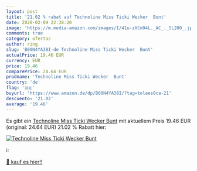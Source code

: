 ```yaml
---
layout: post
title: '21.02 % rabat auf Technoline Miss Ticki Wecker  Bunt'
date: 2020-02-09 22:38:20
image: 'https://m.media-amazon.com/images/I/41u-zXCm94L._AC_._SL200_.jpg'
comments: true
category: ofertas
author: ring
slug: 'B00N4YA38I-de Technoline Miss Ticki Wecker  Bunt'
actualPrice: 19.46 EUR
currency: EUR
price: 19.46
comparePrice: 24.64 EUR
prodname: 'Technoline Miss Ticki Wecker  Bunt'
country: 'de'
flag: '🇩🇪'
buyurl: 'https://www.amazon.de/dp/B00N4YA38I/?tag=tolees0ca-21'
descuento: '21.02'
average: '19.46'
---
```


Es gibt ein [Technoline Miss Ticki Wecker  Bunt](https://www.amazon.de/dp/B00N4YA38I/?tag=tolees0ca-21) mit aktuellem Preis 19.46 EUR (original: 24.64 EUR) 21.02 % Rabatt hier:

[![Technoline Miss Ticki Wecker  Bunt](https://m.media-amazon.com/images/I/41u-zXCm94L._AC_._SL200_.jpg)](https://www.amazon.de/dp/B00N4YA38I/?tag=tolees0ca-21)

ℹ️:


[🛒 kauf es hier!!](https://www.amazon.de/dp/B00N4YA38I/?tag=tolees0ca-21)
